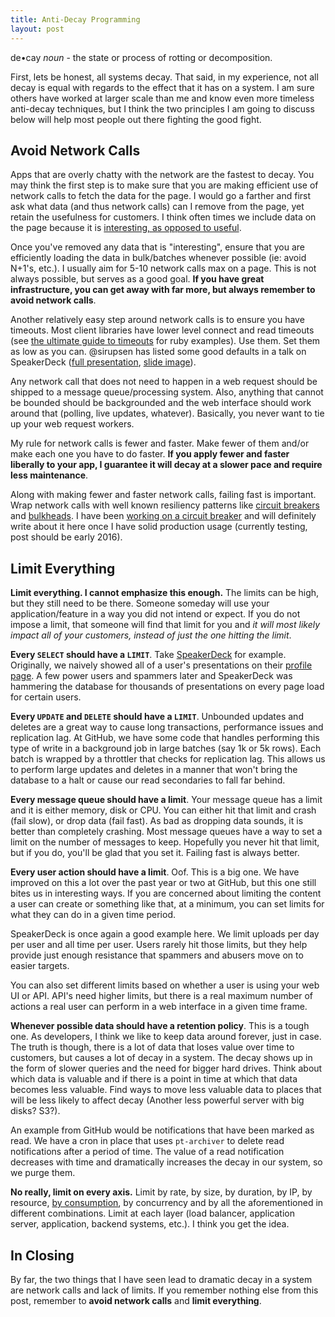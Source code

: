 ```yaml
---
title: Anti-Decay Programming
layout: post
---
```


de&bull;cay *noun* - the state or process of rotting or decomposition.

First, lets be honest, all systems decay. That said, in my experience, not all decay is equal with regards to the effect that it has on a system. I am sure others have worked at larger scale than me and know even more timeless anti-decay techniques, but I think the two principles I am going to discuss below will help most people out there fighting the good fight.

## Avoid Network Calls

Apps that are overly chatty with the network are the fastest to decay. You may think the first step is to make sure that you are making efficient use of network calls to fetch the data for the page. I would go a farther and first ask what data (and thus network calls) can I remove from the page, yet retain the usefulness for customers. I think often times we include data on the page because it is [interesting, as opposed to useful](http://orderedlist.com/blog/dont-be-interesting/).

Once you've removed any data that is "interesting", ensure that you are efficiently loading the data in bulk/batches whenever possible (ie: avoid N+1's, etc.). I usually aim for 5-10 network calls max on a page. This is not always possible, but serves as a good goal. **If you have great infrastructure, you can get away with far more, but always remember to avoid network calls**.

Another relatively easy step around network calls is to ensure you have timeouts. Most client libraries have lower level connect and read timeouts (see [the ultimate guide to timeouts](https://github.com/ankane/the-ultimate-guide-to-ruby-timeouts) for ruby examples). Use them. Set them as low as you can. @sirupsen has listed some good defaults in a talk on SpeakerDeck ([full presentation](https://speakerdeck.com/sirupsen/euruko-2015-super-reliable-software?slide=46), [slide image](https://speakerd.s3.amazonaws.com/presentations/dc728d71777a4fc3b0d0c5ea28dbc28d/slide_45.jpg)).

Any network call that does not need to happen in a web request should be shipped to a message queue/processing system. Also, anything that cannot be bounded should be backgrounded and the web interface should work around that (polling, live updates, whatever). Basically, you never want to tie up your web request workers.

My rule for network calls is fewer and faster. Make fewer of them and/or make each one you have to do faster. **If you apply fewer and faster liberally to your app, I guarantee it will decay at a slower pace and require less maintenance**.

Along with making fewer and faster network calls, failing fast is important. Wrap network calls with well known resiliency patterns like [circuit breakers](http://martinfowler.com/bliki/CircuitBreaker.html) and [bulkheads](https://johnragan.wordpress.com/2009/12/08/release-it-stability-patterns-and-best-practices/). I have been [working on a circuit breaker](https://github.com/jnunemaker/resilient) and will definitely write about it here once I have solid production usage (currently testing, post should be early 2016).

## Limit Everything

**Limit everything. I cannot emphasize this enough.** The limits can be high, but they still need to be there. Someone someday will use your application/feature in a way you did not intend or expect. If you do not impose a limit, that someone will find that limit for you and _it will most likely impact all of your customers, instead of just the one hitting the limit_.

**Every `SELECT` should have a `LIMIT`**. Take [SpeakerDeck](https://speakerdeck.com) for example. Originally, we naively showed all of a user's presentations on their [profile page](https://speakerdeck.com/jnunemaker). A few power users and spammers later and SpeakerDeck was hammering the database for thousands of presentations on every page load for certain users.

**Every `UPDATE` and `DELETE` should have a `LIMIT`**. Unbounded updates and deletes are a great way to cause long transactions, performance issues and replication lag. At GitHub, we have some code that handles performing this type of write in a background job in large batches (say 1k or 5k rows). Each batch is wrapped by a throttler that checks for replication lag. This allows us to perform large updates and deletes in a manner that won't bring the database to a halt or cause our read secondaries to fall far behind.

**Every message queue should have a limit**. Your message queue has a limit and it is either memory, disk or CPU. You can either hit that limit and crash (fail slow), or drop data (fail fast). As bad as dropping data sounds, it is better than completely crashing. Most message queues have a way to set a limit on the number of messages to keep. Hopefully you never hit that limit, but if you do, you'll be glad that you set it. Failing fast is always better.

**Every user action should have a limit**. Oof. This is a big one. We have improved on this a lot over the past year or two at GitHub, but this one still bites us in interesting ways. If you are concerned about limiting the content a user can create or something like that, at a minimum, you can set limits for what they can do in a given time period.

SpeakerDeck is once again a good example here. We limit uploads per day per user and all time per user. Users rarely hit those limits, but they help provide just enough resistance that spammers and abusers move on to easier targets.

You can also set different limits based on whether a user is using your web UI or API. API's need higher limits, but there is a real maximum number of actions a real user can perform in a web interface in a given time frame.

**Whenever possible data should have a retention policy**. This is a tough one. As developers, I think we like to keep data around forever, just in case. The truth is though, there is a lot of data that loses value over time to customers, but causes a lot of decay in a system. The decay shows up in the form of slower queries and the need for bigger hard drives. Think about which data is valuable and if there is a point in time at which that data becomes less valuable. Find ways to move less valuable data to places that will be less likely to affect decay (Another less powerful server with big disks? S3?).

An example from GitHub would be notifications that have been marked as read. We have a cron in place that uses `pt-archiver` to delete read notifications after a period of time. The value of a read notification decreases with time and dramatically increases the decay in our system, so we purge them.

**No really, limit on every axis.** Limit by rate, by size, by duration, by IP, by resource, [by consumption](http://johnnunemaker.com/all-requests-are-not-equal/), by concurrency and by all the aforementioned in different combinations. Limit at each layer (load balancer, application server, application, backend systems, etc.). I think you get the idea.

## In Closing

By far, the two things that I have seen lead to dramatic decay in a system are network calls and lack of limits. If you remember nothing else from this post, remember to **avoid network calls** and **limit everything**.
